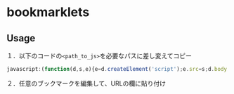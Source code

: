 # bookmarklets

## Usage

１．以下のコードの`<path_to_js>`を必要なパスに差し変えてコピー

```javascript
javascript:(function(d,s,e){e=d.createElement('script');e.src=s;d.body.appendChild(e);})(document,'//soyalumno.github.io/bookmarklets/<path_to_js>');
```
２．任意のブックマークを編集して、URLの欄に貼り付け
